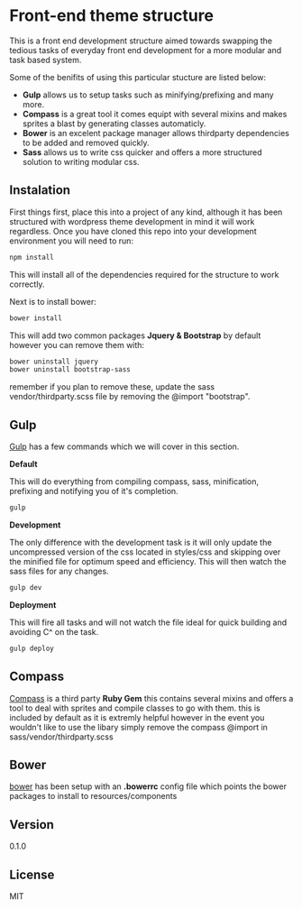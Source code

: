 Front-end theme structure
=========================

This is a front end development structure aimed towards swapping the tedious tasks of everyday front end development for a more modular and task based system.

Some of the benifits of using this particular stucture are listed below:

  - **Gulp** allows us to setup tasks such as minifying/prefixing and many more.
  - **Compass** is a great tool it comes equipt with several mixins and makes sprites a blast by generating classes automaticly. 
  - **Bower** is an excelent package manager allows thirdparty dependencies to be added and removed quickly.
  - **Sass** allows us to write css quicker and offers a more structured solution to writing modular css.

Instalation
-----------

First things first, place this into a project of any kind, although it has been structured with wordpress theme development in mind it will work regardless. Once you have cloned this repo into your development environment you will need to run:

```sh
npm install
```

This will install all of the dependencies required for the structure to work correctly.

Next is to install bower:

```sh
bower install
```

This will add two common packages **Jquery & Bootstrap** by default however you can remove them with:

```sh
bower uninstall jquery
bower uninstall bootstrap-sass
```

remember if you plan to remove these, update the sass vendor/thirdparty.scss file by removing the @import "bootstrap".

Gulp
----
[Gulp] has a few commands which we will cover in this section.

**Default**

This will do everything from compiling compass, sass, minification, prefixing and notifying you of it's completion.

```sh
gulp
```

**Development**

The only difference with the development task is it will only update the uncompressed version of the css located in styles/css and skipping over the minified file for optimum speed and efficiency. This will then watch the sass files for any changes.

```sh
gulp dev
```

**Deployment**

This will fire all tasks and will not watch the file ideal for quick building and avoiding C^ on the task. 

```sh
gulp deploy
```

Compass
-------

[Compass] is a third party **Ruby Gem** this contains several mixins and offers a tool to deal with sprites and compile classes to go with them. this is included by default as it is extremly helpful however in the event you wouldn't like to use the libary simply remove the compass @import in sass/vendor/thirdparty.scss

Bower
----
[bower] has been setup with an **.bowerrc** config file which points the bower packages to install to resources/components

Version
----

0.1.0

License
----

MIT

[gulp]:http://gulpjs.com/
[compass]:http://compass-style.org/
[bower]:http://bower.io/
